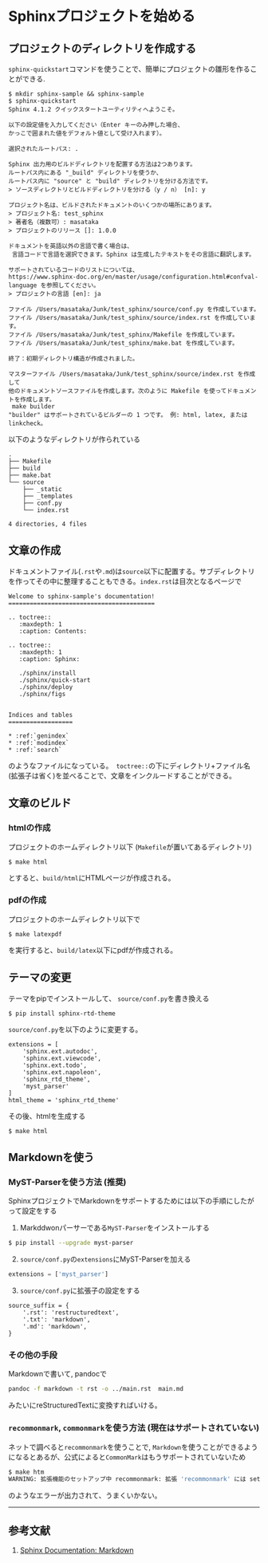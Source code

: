 # Sphinxプロジェクトを始める


## プロジェクトのディレクトリを作成する
`sphinx-quickstart`コマンドを使うことで、簡単にプロジェクトの雛形を作ることができる.

```
$ mkdir sphinx-sample && sphinx-sample
$ sphinx-quickstart
Sphinx 4.1.2 クイックスタートユーティリティへようこそ。

以下の設定値を入力してください（Enter キーのみ押した場合、
かっこで囲まれた値をデフォルト値として受け入れます）。

選択されたルートパス: .

Sphinx 出力用のビルドディレクトリを配置する方法は2つあります。
ルートパス内にある "_build" ディレクトリを使うか、
ルートパス内に "source" と "build" ディレクトリを分ける方法です。
> ソースディレクトリとビルドディレクトリを分ける（y / n） [n]: y

プロジェクト名は、ビルドされたドキュメントのいくつかの場所にあります。
> プロジェクト名: test_sphinx
> 著者名（複数可）: masataka
> プロジェクトのリリース []: 1.0.0

ドキュメントを英語以外の言語で書く場合は、
 言語コードで言語を選択できます。Sphinx は生成したテキストをその言語に翻訳します。

サポートされているコードのリストについては、
https://www.sphinx-doc.org/en/master/usage/configuration.html#confval-language を参照してください。
> プロジェクトの言語 [en]: ja

ファイル /Users/masataka/Junk/test_sphinx/source/conf.py を作成しています。
ファイル /Users/masataka/Junk/test_sphinx/source/index.rst を作成しています。
ファイル /Users/masataka/Junk/test_sphinx/Makefile を作成しています。
ファイル /Users/masataka/Junk/test_sphinx/make.bat を作成しています。

終了：初期ディレクトリ構造が作成されました。

マスターファイル /Users/masataka/Junk/test_sphinx/source/index.rst を作成して
他のドキュメントソースファイルを作成します。次のように Makefile を使ってドキュメントを作成します。
 make builder
"builder" はサポートされているビルダーの 1 つです。 例: html, latex, または linkcheck。
```

以下のようなディレクトリが作られている
```
.
├── Makefile
├── build
├── make.bat
└── source
    ├── _static
    ├── _templates
    ├── conf.py
    └── index.rst

4 directories, 4 files
```

## 文章の作成
ドキュメントファイル(`.rst`や`.md`)は`source`以下に配置する。サブディレクトリを作ってその中に整理することもできる。`index.rst`は目次となるページで
```
Welcome to sphinx-sample's documentation!
=========================================

.. toctree::
   :maxdepth: 1
   :caption: Contents:

.. toctree::
   :maxdepth: 1
   :caption: Sphinx:

   ./sphinx/install
   ./sphinx/quick-start
   ./sphinx/deploy
   ./sphinx/figs


Indices and tables
==================

* :ref:`genindex`
* :ref:`modindex`
* :ref:`search`
```
のようなファイルになっている。` toctree::`の下にディレクトリ+ファイル名(拡張子は省く)を並べることで、文章をインクルードすることができる。


## 文章のビルド

### htmlの作成

プロジェクトのホームディレクトリ以下 (`Makefile`が置いてあるディレクトリ)
```
$ make html
```
とすると、`build/html`にHTMLページが作成される。

### pdfの作成
プロジェクトのホームディレクトリ以下で
```
$ make latexpdf
```
を実行すると、`build/latex`以下にpdfが作成される。

## テーマの変更
テーマをpipでインストールして、 `source/conf.py`を書き換える
```
$ pip install sphinx-rtd-theme
```

`source/conf.py`を以下のように変更する。
```
extensions = [
    'sphinx.ext.autodoc',
    'sphinx.ext.viewcode',
    'sphinx.ext.todo',
    'sphinx.ext.napoleon',
    'sphinx_rtd_theme',
    'myst_parser'
]
html_theme = 'sphinx_rtd_theme'
```

その後、htmlを生成する
```
$ make html
```

## Markdownを使う

### MyST-Parserを使う方法 (推奨)
SphinxプロジェクトでMarkdownをサポートするためには以下の手順にしたがって設定をする
1. Markddwonパーサーである`MyST-Parser`をインストールする
```sh
$ pip install --upgrade myst-parser
```

2. `source/conf.py`の`extensions`にMyST-Parserを加える
```python
extensions = ['myst_parser']
```

3. `source/conf.py`に拡張子の設定をする
```
source_suffix = {
    '.rst': 'restructuredtext',
    '.txt': 'markdown',
    '.md': 'markdown',
}
```

### その他の手段
Markdownで書いて, pandocで
```sh
pandoc -f markdown -t rst -o ../main.rst  main.md
```
みたいにreStructuredTextに変換すればいける。


### `recommonmark`, `commonmark`を使う方法 (現在はサポートされていない)
ネットで調べると`recommonmark`を使うことで, `Markdown`を使うことができるようになるとあるが、公式によると`CommonMark`はもうサポートされていないため

```sh
$ make htm
WARNING: 拡張機能のセットアップ中 recommonmark: 拡張 'recommonmark' には setup() 関数がありません。これは本当にSphinx拡張ですか？
```
のようなエラーが出力されて、うまくいかない。

---
## 参考文献
1. [Sphinx Documentation: Markdown](https://www.sphinx-doc.org/ja/master/usage/markdown.html)